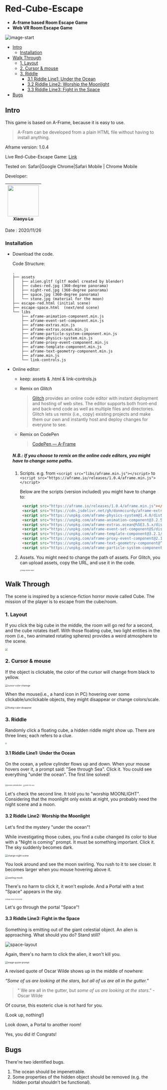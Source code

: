 # Red-Cube-Escape
- **A-frame based Room Escape Game**
- **Web VR Room Escape Game**

![image-start](imgs/start.png)

* [Intro](#intro)
  + [Installation](#installation)
* [Walk Through](#walk-through)
  + [1. Layout](#1-layout)
  + [2. Cursor & mouse](#2-cursor---mouse)
  + [3. Riddle](#3-riddle)
    - [3.1 Riddle Line1: Under the Ocean](#31-riddle-line1--under-the-ocean)
    - [3.2  Riddle Line2: Worship the Moonlight](#32--riddle-line2--worship-the-moonlight)
    - [3.3  Riddle Line3: Fight in the Space](#33--riddle-line3--fight-in-the-space)
* [Bugs](#bugs)

## Intro

This game is based on A-Frame, because it is easy to use. 

> A-Fram can be developed from a plain HTML file without having to install anything. 

Aframe version: 1.0.4

Live Red-Cube-Escape Game: [Link](https://xiaoyu-lu.github.io/Red-Cube-Escape/escape-red.html)

Tested on: Safari|Google Chrome|Safari Mobile | Chrome Mobile

Developer:

| [<img src="imgs/xiaoyu.JPG" width="100px;" width="100px;"/><br/><sub>Xiaoyu Lu](https://github.com/Xiaoyu-Lu)<br/> |
| ------------------------------------------------------------ |

Date : 2020/11/26

### Installation

- Download the code.

  Code Structure:

  ```
  .
  ├── assets
  │   ├── alien.gltf (gltf model created by blender)
  │   ├── cubes-red.jpg (360-degree panorama)
  │   ├── night-red.jpg (360-degree panorama)
  │   ├── space.jpg (360-degree panorama)
  │   └── stone.jpg (material for the moon)
  ├── escape-red.html (initial scene)
  ├── escape-space.html  (next/end scene)
  └── libs
      ├── aframe-animation-component.min.js
      ├── aframe-event-set-component.min.js
      ├── aframe-extras.min.js
      ├── aframe-extras.ocean.min.js
      ├── aframe-particle-system-component.min.js
      ├── aframe-physics-system.min.js
      ├── aframe-proxy-event-component.min.js
      ├── aframe-template-component.min.js
      ├── aframe-text-geometry-component.min.js
      ├── aframe.min.js
      └── link-controls.js
  ```

- Online editor:

  - keep: assets & .html & link-controls.js

  - Remix on *Glitch* 

    > [Glitch](https://glitch.com/~aframe) provides an online code editor with instant deployment and hosting of web sites. The editor supports both front-end and back-end code as well as multiple files and directories. Glitch lets us remix (i.e., copy) existing projects and make them our own and instantly host and deploy changes for everyone to see.

  - Remix on CodePen

    > [CodePen — A-Frame](https://codepen.io/mozvr/pen/BjygdO)

  ##### N.B.: If you choose to remix on the online code editors, you might have to change some paths.

  1. Scripts. e.g. from `<script src="libs/aframe.min.js"></script>` to `<script src="https://aframe.io/releases/1.0.4/aframe.min.js"></script>`

     Below are the scripts (version included) you might have to change to:
  
     ```html
      <script src="https://aframe.io/releases/1.0.4/aframe.min.js"></script>
      <script src="https://cdn.jsdelivr.net/gh/donmccurdy/aframe-extras@v6.1.1/dist/aframe-extras.min.js"></script>
      <script src="https://unpkg.com/aframe-physics-system@1.4.0/dist/aframe-physics-system.min.js"></script>
      <script src="https://unpkg.com/aframe-animation-component@3.2.5/dist/aframe-animation-component.min.js"></script>
      <script src="https://unpkg.com/aframe-extras.ocean@%5E3.5.x/dist/aframe-extras.ocean.min.js"></script>
      <script src="https://unpkg.com/aframe-event-set-component@5/dist/aframe-event-set-component.min.js"></script>
      <script src="https://unpkg.com/aframe-template-component@3.2.1/dist/aframe-template-component.min.js"></script>
      <script src="https://unpkg.com/aframe-proxy-event-component@2.1.0/dist/aframe-proxy-event-component.min.js"></script>
      <script src="https://unpkg.com/aframe-text-geometry-component@^0.5.0/dist/aframe-text-geometry-component.min.js"></script>
      <script src="https://unpkg.com/aframe-particle-system-component@1.0.x/dist/aframe-particle-system-component.min.js"></script>
     ```
  
  2. Assets. You might need to change the path of assets. For Glitch, you can upload assets, copy the URL, and use it in the code.
  
     <img src="imgs/aframe-asset.png" alt="image-aframe-asset" style="zoom:30%;" />

## Walk Through

The scene is inspired by a science-fiction horror movie called Cube. The mission of the player is to escape from the cube/room. 

### 1. Layout

If you click the big cube in the middle, the room will go red for a second, and the cube rotates itself. With those floating cube,  two light entities in the room (i.e., two animated rotating spheres) provides a weird atmosphere to the scene. 

<img src="imgs/bigCubeRotation.gif" style="zoom:53%;" />

### 2. Cursor & mouse

If the object is clickable, the color of the cursor will change from black to yellow. 

<img src="imgs/cursor-color-channge.gif" alt="cursor-color-channge" style="zoom:50%;" />

When the mouse(i.e., a hand icon in PC) hovering over some clickable/unclickable objects, they might disappear or change colors/scale.

<img src="imgs/floatig-cube-disappear.gif" alt="floatig-cube-disappear" style="zoom:50%;" />

### 3. Riddle

Randomly click a floating cube, a hidden riddle might show up. There are three lines; each refers to a clue.

<img src="imgs/riddle.png" style="zoom:33%;" />

#### 3.1 Riddle Line1: Under the Ocean

On the ocean, a yellow cylinder flows up and down. When your mouse hovers over it, a prompt said: "See through Sea". Click it. You could see everything "under the ocean". The first line solved!

<img src="imgs/prompt-yellowbutton.png" alt="prompt-yellowbutton" style="zoom:35%;" />

<img src="imgs/under-the-sea.png" alt="under-the-sea" style="zoom:32%;" />

 Let's check the second line. It told you to "worship MOONLIGHT". Considering that the moonlight only exists at night, you probably need the night scene and a moon.  

#### 3.2  Riddle Line2: Worship the Moonlight

Let's find the mystery "under the ocean"! 

While investigating those cubes,  you find a cube changed its color to blue with a "Night is coming" prompt. It must be something important. Click it. The sky suddenly becomes dark. 

<img src="imgs/change-night-scene.gif" alt="change-night-scene" style="zoom:50%;" />

You look around and see the moon swirling. You rush to it to see closer. It becomes larger when you mouse hovering above it. 

<img src="imgs/swirling-moob.gif" alt="swirling-moob" style="zoom:50%;" />

There's no harm to click it, it won't explode. And a Portal with a text "Space" appears in the sky. 

<img src="imgs/moon-click-portal.png" alt="image-moon-click-portal" style="zoom:30%;" />

Let's go through the portal "Space"!

#### 3.3  Riddle Line3: Fight in the Space

Something is emitting out of the giant celestial object. An alien is approaching. What should you do? Stand still?

<img src="imgs/space-layout.gif" alt="space-layout" style="zoom:100%;" />

Again, there's no harm to click the alien, it won't kill you. 

<img src="imgs/quote-prompt.png" alt="image-quote-prompt" style="zoom:50%;" />

A revised quote of Oscar Wilde shows up in the middle of nowhere:

*“Some of us are looking at the stars, but all of us are all in the gutter.”* 

> " We are all in the gutter, but *some of us are looking at the stars*.” - Oscar Wilde

Of course, this esoteric clue is not hard for you. 

(Look up, nothing!)

Look down, a Portal to another room!

Yes, you did it! Congrats!

## Bugs

There're two identified bugs. 

1. The ocean should be impenetrable.
2. Some properties of the hidden object should be removed (e.g. the hidden portal shouldn't be functional).

